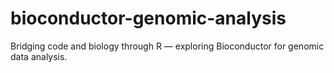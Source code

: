 # bioconductor-genomic-analysis
Bridging code and biology through R — exploring Bioconductor for genomic data analysis.
